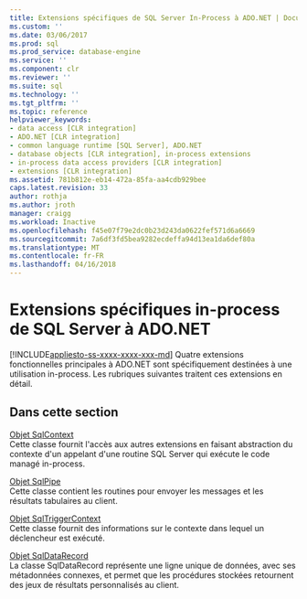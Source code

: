 ```yaml
---
title: Extensions spécifiques de SQL Server In-Process à ADO.NET | Documents Microsoft
ms.custom: ''
ms.date: 03/06/2017
ms.prod: sql
ms.prod_service: database-engine
ms.service: ''
ms.component: clr
ms.reviewer: ''
ms.suite: sql
ms.technology: ''
ms.tgt_pltfrm: ''
ms.topic: reference
helpviewer_keywords:
- data access [CLR integration]
- ADO.NET [CLR integration]
- common language runtime [SQL Server], ADO.NET
- database objects [CLR integration], in-process extensions
- in-process data access providers [CLR integration]
- extensions [CLR integration]
ms.assetid: 781b812e-eb14-472a-85fa-aa4cdb929bee
caps.latest.revision: 33
author: rothja
ms.author: jroth
manager: craigg
ms.workload: Inactive
ms.openlocfilehash: f45e07f79e2dc0b23d243da0622fef571d6a6669
ms.sourcegitcommit: 7a6df3fd5bea9282ecdeffa94d13ea1da6def80a
ms.translationtype: MT
ms.contentlocale: fr-FR
ms.lasthandoff: 04/16/2018
---
```

# <a name="sql-server-in-process-specific-extensions-to-adonet"></a>Extensions spécifiques in-process de SQL Server à ADO.NET
[!INCLUDE[appliesto-ss-xxxx-xxxx-xxx-md](../../includes/appliesto-ss-xxxx-xxxx-xxx-md.md)]
  Quatre extensions fonctionnelles principales à ADO.NET sont spécifiquement destinées à une utilisation in-process. Les rubriques suivantes traitent ces extensions en détail.  
  
## <a name="in-this-section"></a>Dans cette section  
 [Objet SqlContext](../../relational-databases/clr-integration-data-access-in-process-ado-net/sqlcontext-object.md)  
 Cette classe fournit l'accès aux autres extensions en faisant abstraction du contexte d'un appelant d'une routine SQL Server qui exécute le code managé in-process.  
  
 [Objet SqlPipe](../../relational-databases/clr-integration-data-access-in-process-ado-net/sqlpipe-object.md)  
 Cette classe contient les routines pour envoyer les messages et les résultats tabulaires au client.  
  
 [Objet SqlTriggerContext](../../relational-databases/clr-integration-data-access-in-process-ado-net/sqltriggercontext-object.md)  
 Cette classe fournit des informations sur le contexte dans lequel un déclencheur est exécuté.  
  
 [Objet SqlDataRecord](../../relational-databases/clr-integration-data-access-in-process-ado-net/sqldatarecord-object.md)  
 La classe SqlDataRecord représente une ligne unique de données, avec ses métadonnées connexes, et permet que les procédures stockées retournent des jeux de résultats personnalisés au client.  
  
  
